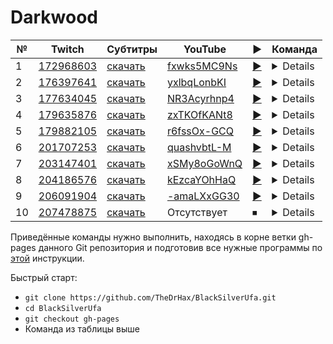 # Darkwood

| № | Twitch | Субтитры | YouTube | ▶ | Команда |
| --- | --- | --- | --- | --- | --- |
| 1 | [172968603](https://www.twitch.tv/videos/172968603) | [скачать](../chats/v172968603.ass) | [fxwks5MC9Ns](https://www.youtube.com/watch?v=fxwks5MC9Ns) | [▶](../src/player.html?v=fxwks5MC9Ns&s=172968603) | <details>`mpv --sub-file chats/v172968603.ass ytdl://fxwks5MC9Ns`</details> |
| 2 | [176397641](https://www.twitch.tv/videos/176397641) | [скачать](../chats/v176397641.ass) | [yxlbqLonbKI](https://www.youtube.com/watch?v=yxlbqLonbKI) | [▶](../src/player.html?v=yxlbqLonbKI&s=176397641) | <details>`mpv --sub-file chats/v176397641.ass ytdl://yxlbqLonbKI`</details> |
| 3 | [177634045](https://www.twitch.tv/videos/177634045) | [скачать](../chats/v177634045.ass) | [NR3Acyrhnp4](https://www.youtube.com/watch?v=NR3Acyrhnp4) | [▶](../src/player.html?v=NR3Acyrhnp4&s=177634045) | <details>`mpv --sub-file chats/v177634045.ass ytdl://NR3Acyrhnp4`</details> |
| 4 | [179635876](https://www.twitch.tv/videos/179635876) | [скачать](../chats/v179635876.ass) | [zxTKOfKANt8](https://www.youtube.com/watch?v=zxTKOfKANt8) | [▶](../src/player.html?v=zxTKOfKANt8&s=179635876) | <details>`mpv --sub-file chats/v179635876.ass ytdl://zxTKOfKANt8`</details> |
| 5 | [179882105](https://www.twitch.tv/videos/179882105) | [скачать](../chats/v179882105.ass) | [r6fssOx-GCQ](https://www.youtube.com/watch?v=r6fssOx-GCQ) | [▶](../src/player.html?v=r6fssOx-GCQ&s=179882105) | <details>`mpv --sub-file chats/v179882105.ass ytdl://r6fssOx-GCQ`</details> |
| 6 | [201707253](https://www.twitch.tv/videos/201707253) | [скачать](../chats/v201707253.ass) | [quashvbtL-M](https://www.youtube.com/watch?v=quashvbtL-M) | [▶](../src/player.html?v=quashvbtL-M&s=201707253) | <details>`mpv --sub-file chats/v201707253.ass ytdl://quashvbtL-M`</details> |
| 7 | [203147401](https://www.twitch.tv/videos/203147401) | [скачать](../chats/v203147401.ass) | [xSMy8oGoWnQ](https://www.youtube.com/watch?v=xSMy8oGoWnQ) | [▶](../src/player.html?v=xSMy8oGoWnQ&s=203147401) | <details>`mpv --sub-file chats/v203147401.ass ytdl://xSMy8oGoWnQ`</details> |
| 8 | [204186576](https://www.twitch.tv/videos/204186576) | [скачать](../chats/v204186576.ass) | [kEzcaYOhHaQ](https://www.youtube.com/watch?v=kEzcaYOhHaQ) | [▶](../src/player.html?v=kEzcaYOhHaQ&s=204186576) | <details>`mpv --sub-file chats/v204186576.ass ytdl://kEzcaYOhHaQ`</details> |
| 9 | [206091904](https://www.twitch.tv/videos/206091904) | [скачать](../chats/v206091904.ass) | [-amaLXxGG30](https://www.youtube.com/watch?v=-amaLXxGG30) | [▶](../src/player.html?v=-amaLXxGG30&s=206091904) | <details>`mpv --sub-file chats/v206091904.ass ytdl://-amaLXxGG30`</details> |
| 10 | [207478875](https://www.twitch.tv/videos/207478875) | [скачать](../chats/v207478875.ass) | Отсутствует | ⏹ | <details>`streamlink -p "mpv --sub-file chats/v207478875.ass" --player-passthrough hls twitch.tv/videos/207478875 best`</details> |

Приведённые команды нужно выполнить, находясь в корне ветки gh-pages данного Git репозитория и подготовив все нужные программы по [этой](../tutorials/watch-online.md) инструкции.

Быстрый старт:
* `git clone https://github.com/TheDrHax/BlackSilverUfa.git`
* `cd BlackSilverUfa`
* `git checkout gh-pages`
* Команда из таблицы выше


